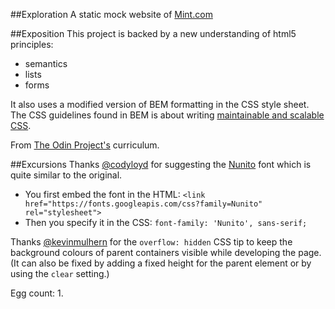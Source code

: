 ##Exploration
A static mock website of [Mint.com](https://wwws.mint.com/login.event?task=S)

##Exposition
This project is backed by a new understanding of html5 principles:
- semantics
- lists
- forms

It also uses a modified version of BEM formatting in the CSS style sheet. The CSS guidelines found in BEM is about writing [maintainable and scalable CSS](http://cssguidelin.es/#bem-like-naming).

From [The Odin Project's](http://www.theodinproject.com/html5-and-css3/html-forms) curriculum.

##Excursions
Thanks [@codyloyd](https://github.com/codyloyd) for suggesting the [Nunito](https://fonts.google.com/specimen/Nunito?selection.family=Nunito) font which is quite similar to the original.
- You first embed the font in the HTML: `<link href="https://fonts.googleapis.com/css?family=Nunito" rel="stylesheet"> `
- Then you specify it in the CSS: `font-family: 'Nunito', sans-serif;`

Thanks [@kevinmulhern](https://github.com/KevinMulhern) for the `overflow: hidden` CSS tip to keep the background colours of parent containers visible while developing the page. (It can also be fixed by adding a fixed height for the parent element or by using the `clear` setting.)

Egg count: 1.